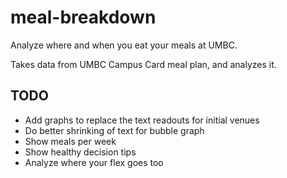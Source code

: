 # meal-breakdown
Analyze where and when you eat your meals at UMBC.

Takes data from UMBC Campus Card meal plan, and analyzes it.

## TODO
- Add graphs to replace the text readouts for initial venues
- Do better shrinking of text for bubble graph
- Show meals per week
- Show healthy decision tips
- Analyze where your flex goes too
